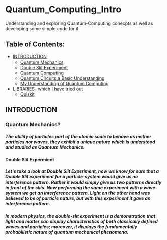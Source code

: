 # Quantum_Computing_Intro
Understanding and exploring Quantum-Computing conecpts as well as developing some simple code for it.

## Table of Contents:

<!-- MarkdownTOC depth=4 -->
- [INTRODUCTION](#introduction)
    - [Quantum Mechanics](#quantum-mechanics)
     - [Double Slit Experiment](#double-slit-experiment)
    - [Quantum Computing](#quantum-computing)
    - [Quantum Circuits a Basic Understanding](#quantum-circuit-basics)
    - [My Understanding of Quantum Computing](#my-understanding-of-quantum-computing)
- [LIBRARIES- which I have tried out](#libraries)
    - [Quiskit](#quiskit)
    <!--- - [Yao.jl](#yao-jl) --->
    <!--- - [Cirq](#cirq) --->
    <!--- - [Strawberryfields](#strawberryfields) --->
    <!--- - [PyQuil](#pyquil) --->
<!-- /MarkdownTOC -->
<!--- comment example ---> 
<a name="introduction"></a>
## INTRODUCTION

<a name="quantum-mechanics"></a>
### Quantum Mechanics?

##### The ability of particles part of the atomic scale to behave as neither particles nor waves, they exhibit a unique nature which is understood and studied as Quantum Mechanics. 

<a name="double-slit-experiment"></a>
#### Double Slit Expermient
##### Let's take a look at Double Slit Experiment, now we know for sure that a Double Slit experiment for a particle-system would give us no interference pattern. Rather it would simply give us two patterns directly in front of the slits. Now performing the same experiment with a wave-system we get an interference pattern. Light on the other hand was believed to be of particle nature, but with this experiment it gave an interference pattern.

##### In modern physics, the double-slit experiment is a demonstration that light and matter can display characteristics of both classically defined waves and particles; moreover, it displays the fundamentally probabilistic nature of quantum mechanical phenomena.
